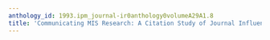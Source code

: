 ```yaml
---
anthology_id: 1993.ipm_journal-ir0anthology0volumeA29A1.8
title: 'Communicating MIS Research: A Citation Study of Journal Influence'
---
```

